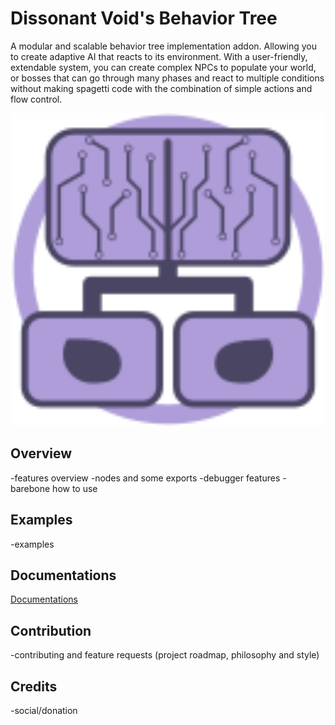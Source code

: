 # Dissonant Void's Behavior Tree
A modular and scalable behavior tree implementation addon. Allowing you to create adaptive AI that reacts to its environment. With a user-friendly, extendable system, you can create complex NPCs to populate your world, or bosses that can go through many phases and react to multiple conditions without making spagetti code with the combination of simple actions and flow control.

<p align="center">
  <img src="icon.svg" alt="ICON" width="500"/>
</p>

## Overview
-features overview
 -nodes and some exports
 -debugger features
-barebone how to use

## Examples
-examples

## Documentations
[Documentations](addons/DVs_behavior_tree/docs)

## Contribution
-contributing and feature requests (project roadmap, philosophy and style)

## Credits
-social/donation